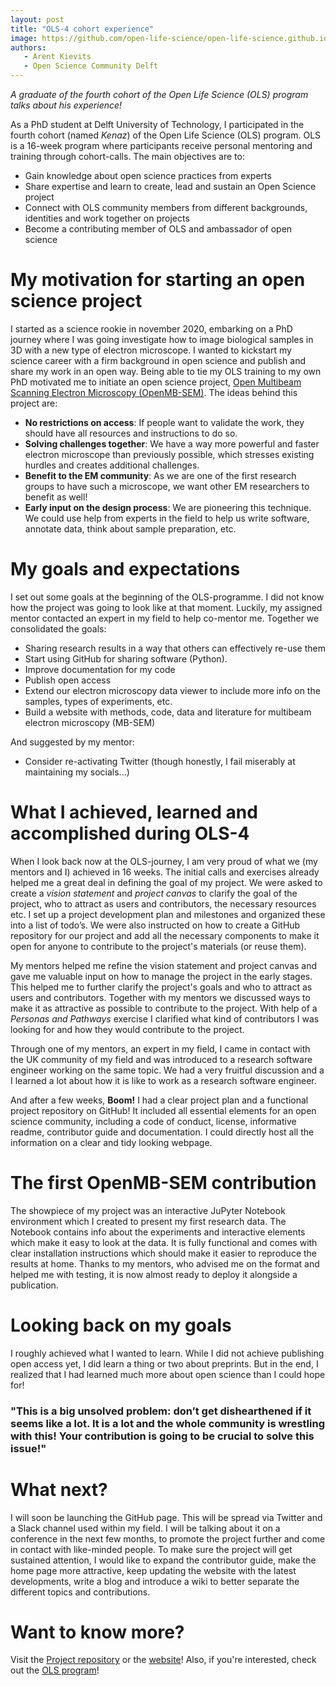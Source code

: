 ```yaml
---
layout: post
title: "OLS-4 cohort experience"
image: https://github.com/open-life-science/open-life-science.github.io/blob/main/images/logo.png
authors:
   - Arent Kievits
   - Open Science Community Delft
---
```


*A graduate of the fourth cohort of the Open Life Science (OLS) program talks about his experience!*

As a PhD student at Delft University of Technology, I participated in the fourth cohort (named *Kenaz*) of the Open Life Science (OLS) program. OLS is a 16-week program where participants receive personal mentoring and training through cohort-calls. The main objectives are to:

- Gain knowledge about open science practices from experts
- Share expertise and learn to create, lead and sustain an Open Science project
- Connect with OLS community members from different backgrounds, identities and work together on projects
- Become a contributing member of OLS and ambassador of open science

# My motivation for starting an open science project
I started as a science rookie in november 2020, embarking on a PhD journey where I was going investigate how to image biological samples in 3D with a new type of electron microscope. I wanted to kickstart my science career with a firm background in open science and publish and share my work in an open way. Being able to tie my OLS training to my own PhD motivated me to initiate an open science project, [Open Multibeam Scanning Electron Microscopy (OpenMB-SEM)](https://github.com/arentkievits/OpenMB-SEM). The ideas behind this project are: 

- **No restrictions on access**: If people want to validate the work, they should have all resources and instructions to do so.
- **Solving challenges together**: We have a way more powerful and faster electron microscope than previously possible, which stresses existing hurdles and creates additional challenges.
- **Benefit to the EM community**: As we are one of the first research groups to have such a microscope, we want other EM researchers to benefit as well!
- **Early input on the design process**: We are pioneering this technique. We could use help from experts in the field to help us write software, annotate data, think about sample preparation, etc.

# My goals and expectations
I set out some goals at the beginning of the OLS-programme. I did not know how the project was going to look like at that moment. Luckily, my assigned mentor contacted an expert in my field to help co-mentor me. Together we consolidated the goals: 

- Sharing research results in a way that others can effectively re-use them
- Start using GitHub for sharing software (Python).
- Improve documentation for my code
- Publish open access
- Extend our electron microscopy data viewer to include more info on the samples, types of experiments, etc.
- Build a website with methods, code, data and literature for multibeam electron microscopy (MB-SEM)

And suggested by my mentor:
- Consider re-activating Twitter (though honestly, I fail miserably at maintaining my socials...)

# What I achieved, learned and accomplished during OLS-4
When I look back now at the OLS-journey, I am very proud of what we (my mentors and I) achieved in 16 weeks. The initial calls and exercises already helped me a great deal in defining the goal of my project. We were asked to create a *vision statement* and *project canvas* to clarify the goal of the project, who to attract as users and contributors, the necessary resources etc. I set up a project development plan and milestones and organized these into a list of todo’s. We were also instructed on how to create a GitHub repository for our project and add all the necessary components to make it open for anyone to contribute to the project's materials (or reuse them).

My mentors helped me refine the vision statement and project canvas and gave me valuable input on how to manage the project in the early stages. This helped me to further clarify the project's goals and who to attract as users and contributors. Together with my mentors we discussed ways to make it as attractive as possible to contribute to the project. With help of a *Personas and Pathways* exercise I clarified what kind of contributors I was looking for and how they would contribute to the project. 

Through one of my mentors, an expert in my field, I came in contact with the UK community of my field and was introduced to a research software engineer working on the same topic. We had a very fruitful discussion and a I learned a lot about how it is like to work as a research software engineer. 

And after a few weeks, **Boom!** I had a clear project plan and a functional project repository on GitHub! It included all essential elements for an open science community, including a code of conduct, license, informative readme, contributor guide and documentation. I could directly host all the information on a clear and tidy looking webpage. 

# The first OpenMB-SEM contribution
The showpiece of my project was an interactive JuPyter Notebook environment which I created to present my first research data. The Notebook contains info about the experiments and interactive elements which make it easy to look at the data. It is fully functional and comes with clear installation instructions which should make it easier to reproduce the results at home. Thanks to my mentors, who advised me on the format and helped me with testing, it is now almost ready to deploy it alongside a publication. 

# Looking back on my goals
I roughly achieved what I wanted to learn. While I did not achieve publishing open access yet, I did learn a thing or two about preprints. But in the end, I realized that I had learned much more about open science than I could hope for! 

### "This is a big unsolved problem: don’t get dishearthened if it seems like a lot. It is a lot and the whole community is wrestling with this! Your contribution is going to be crucial to solve this issue!"

# What next?
I will soon be launching the GitHub page. This will be spread via Twitter and a Slack channel used within my field. I will be talking about it on a conference in the next few months, to promote the project further and come in contact with like-minded people. To make sure the project will get sustained attention, I would like to expand the contributor guide, make the home page more attractive, keep updating the website with the latest developments, write a blog and introduce a wiki to better separate the different topics and contributions.

# Want to know more?
Visit the [Project repository](https://github.com/arentkievits/OpenMB-SEM) or the [website](https://arentkievits.github.io/OpenMB-SEM/)!
Also, if you're interested, check out the [OLS program](https://openlifesci.org)!




